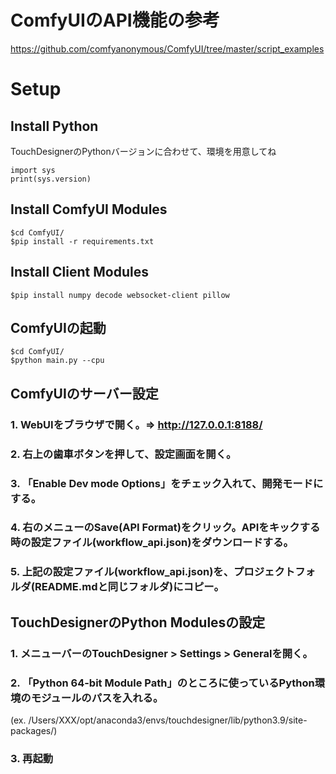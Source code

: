 

# ComfyUIのAPI機能の参考
https://github.com/comfyanonymous/ComfyUI/tree/master/script_examples


# Setup

## Install Python
TouchDesignerのPythonバージョンに合わせて、環境を用意してね
```
import sys
print(sys.version)
```

## Install ComfyUI Modules
```
$cd ComfyUI/
$pip install -r requirements.txt
```

## Install Client Modules
```
$pip install numpy decode websocket-client pillow
```

## ComfyUIの起動
```
$cd ComfyUI/
$python main.py --cpu

```

## ComfyUIのサーバー設定
### 1. WebUIをブラウザで開く。=> http://127.0.0.1:8188/
### 2. 右上の歯車ボタンを押して、設定画面を開く。
### 3. 「Enable Dev mode Options」をチェック入れて、開発モードにする。
### 4. 右のメニューのSave(API Format)をクリック。APIをキックする時の設定ファイル(workflow_api.json)をダウンロードする。
### 5. 上記の設定ファイル(workflow_api.json)を、プロジェクトフォルダ(README.mdと同じフォルダ)にコピー。

## TouchDesignerのPython Modulesの設定
### 1. メニューバーのTouchDesigner > Settings > Generalを開く。
### 2. 「Python 64-bit Module Path」のところに使っているPython環境のモジュールのパスを入れる。
(ex. /Users/XXX/opt/anaconda3/envs/touchdesigner/lib/python3.9/site-packages/)
### 3. 再起動
